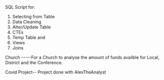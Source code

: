 SQL Script for:
1. Selecting from Table
2.  Data Cleaning 
3. Alter/Update Table
4. CTEs
5. Temp Table and 
6. Views
7. Joins



Church -----For a Church to analyse the amount of funds availble for Local, District and the Conference. 

Covid Project-- Project done with AlexTheAnalyst
